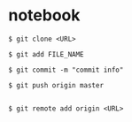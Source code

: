 # notebook
```shell
$ git clone <URL>

$ git add FILE_NAME

$ git commit -m "commit info"

$ git push origin master


$ git remote add origin <URL>

```

